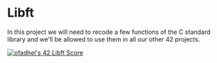 # Libft
In this project we will need to recode a few functions of the C standard library and we'll be allowed to use them in all our other 42 projects. 

<div align="left">
	<table>
		<tr>
			<a href="https://github.com/JaeSeoKim/badge42"><img src="https://badge42.vercel.app/api/v2/cld8v7vvc00060fl440nilura/project/2935625" alt="ofadhel's 42 Libft Score" /></a>
               </tr>
	</table>
</div>
